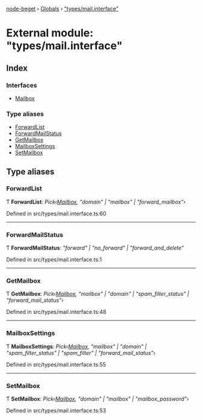 [node-beget](../README.md) › [Globals](../globals.md) › ["types/mail.interface"](_types_mail_interface_.md)

# External module: "types/mail.interface"

## Index

### Interfaces

* [Mailbox](../interfaces/_types_mail_interface_.mailbox.md)

### Type aliases

* [ForwardList](_types_mail_interface_.md#forwardlist)
* [ForwardMailStatus](_types_mail_interface_.md#forwardmailstatus)
* [GetMailbox](_types_mail_interface_.md#getmailbox)
* [MailboxSettings](_types_mail_interface_.md#mailboxsettings)
* [SetMailbox](_types_mail_interface_.md#setmailbox)

## Type aliases

###  ForwardList

Ƭ **ForwardList**: *Pick‹[Mailbox](../interfaces/_types_mail_interface_.mailbox.md), "domain" | "mailbox" | "forward_mailbox"›*

Defined in src/types/mail.interface.ts:60

___

###  ForwardMailStatus

Ƭ **ForwardMailStatus**: *"forward" | "no_forward" | "forward_and_delete"*

Defined in src/types/mail.interface.ts:1

___

###  GetMailbox

Ƭ **GetMailbox**: *Pick‹[Mailbox](../interfaces/_types_mail_interface_.mailbox.md), "mailbox" | "domain" | "spam_filter_status" | "forward_mail_status"›*

Defined in src/types/mail.interface.ts:48

___

###  MailboxSettings

Ƭ **MailboxSettings**: *Pick‹[Mailbox](../interfaces/_types_mail_interface_.mailbox.md), "mailbox" | "domain" | "spam_filter_status" | "spam_filter" | "forward_mail_status"›*

Defined in src/types/mail.interface.ts:55

___

###  SetMailbox

Ƭ **SetMailbox**: *Pick‹[Mailbox](../interfaces/_types_mail_interface_.mailbox.md), "domain" | "mailbox" | "mailbox_password"›*

Defined in src/types/mail.interface.ts:53
